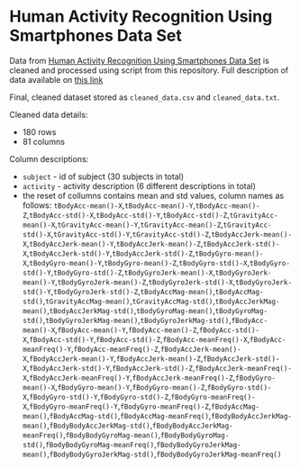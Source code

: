 Human Activity Recognition Using Smartphones Data Set
======================================================

Data from [Human Activity Recognition Using Smartphones Data Set](https://d396qusza40orc.cloudfront.net/getdata%2Fprojectfiles%2FUCI%20HAR%20Dataset.zip) 
is cleaned and processed using script from this repository. 
Full description of data available on [this link]('http://archive.ics.uci.edu/ml/datasets/Human+Activity+Recognition+Using+Smartphones')

Final, cleaned dataset stored as `cleaned_data.csv` and `cleaned_data.txt`.

Cleaned data details:
- 180 rows
- 81 columns

Column descriptions:
- `subject` - id of subject (30 subjects in total)
- `activity` - activity description (6 different descriptions in total)
- the reset of collumns contains mean and std values, column names as follows:
`tBodyAcc-mean()-X`,`tBodyAcc-mean()-Y`,`tBodyAcc-mean()-Z`,`tBodyAcc-std()-X`,`tBodyAcc-std()-Y`,`tBodyAcc-std()-Z`,`tGravityAcc-mean()-X`,`tGravityAcc-mean()-Y`,`tGravityAcc-mean()-Z`,`tGravityAcc-std()-X`,`tGravityAcc-std()-Y`,`tGravityAcc-std()-Z`,`tBodyAccJerk-mean()-X`,`tBodyAccJerk-mean()-Y`,`tBodyAccJerk-mean()-Z`,`tBodyAccJerk-std()-X`,`tBodyAccJerk-std()-Y`,`tBodyAccJerk-std()-Z`,`tBodyGyro-mean()-X`,`tBodyGyro-mean()-Y`,`tBodyGyro-mean()-Z`,`tBodyGyro-std()-X`,`tBodyGyro-std()-Y`,`tBodyGyro-std()-Z`,`tBodyGyroJerk-mean()-X`,`tBodyGyroJerk-mean()-Y`,`tBodyGyroJerk-mean()-Z`,`tBodyGyroJerk-std()-X`,`tBodyGyroJerk-std()-Y`,`tBodyGyroJerk-std()-Z`,`tBodyAccMag-mean()`,`tBodyAccMag-std()`,`tGravityAccMag-mean()`,`tGravityAccMag-std()`,`tBodyAccJerkMag-mean()`,`tBodyAccJerkMag-std()`,`tBodyGyroMag-mean()`,`tBodyGyroMag-std()`,`tBodyGyroJerkMag-mean()`,`tBodyGyroJerkMag-std()`,`fBodyAcc-mean()-X`,`fBodyAcc-mean()-Y`,`fBodyAcc-mean()-Z`,`fBodyAcc-std()-X`,`fBodyAcc-std()-Y`,`fBodyAcc-std()-Z`,`fBodyAcc-meanFreq()-X`,`fBodyAcc-meanFreq()-Y`,`fBodyAcc-meanFreq()-Z`,`fBodyAccJerk-mean()-X`,`fBodyAccJerk-mean()-Y`,`fBodyAccJerk-mean()-Z`,`fBodyAccJerk-std()-X`,`fBodyAccJerk-std()-Y`,`fBodyAccJerk-std()-Z`,`fBodyAccJerk-meanFreq()-X`,`fBodyAccJerk-meanFreq()-Y`,`fBodyAccJerk-meanFreq()-Z`,`fBodyGyro-mean()-X`,`fBodyGyro-mean()-Y`,`fBodyGyro-mean()-Z`,`fBodyGyro-std()-X`,`fBodyGyro-std()-Y`,`fBodyGyro-std()-Z`,`fBodyGyro-meanFreq()-X`,`fBodyGyro-meanFreq()-Y`,`fBodyGyro-meanFreq()-Z`,`fBodyAccMag-mean()`,`fBodyAccMag-std()`,`fBodyAccMag-meanFreq()`,`fBodyBodyAccJerkMag-mean()`,`fBodyBodyAccJerkMag-std()`,`fBodyBodyAccJerkMag-meanFreq()`,`fBodyBodyGyroMag-mean()`,`fBodyBodyGyroMag-std()`,`fBodyBodyGyroMag-meanFreq()`,`fBodyBodyGyroJerkMag-mean()`,`fBodyBodyGyroJerkMag-std()`,`fBodyBodyGyroJerkMag-meanFreq()`
